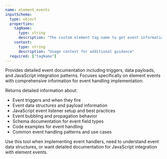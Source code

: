 ```yaml
---
name: element_events
inputSchema:
  type: object
  properties:
    tagName:
      type: string
      description: "The custom element tag name to get event information for"
    context:
      type: string
      description: "Usage context for additional guidance"
  required: ["tagName"]
---
```


Provides detailed event documentation including triggers, data payloads, and JavaScript integration patterns. Focuses specifically on element events with comprehensive information for event handling implementation.

Returns detailed information about:
- Event triggers and when they fire
- Event data structures and payload information
- JavaScript event listener setup and best practices
- Event bubbling and propagation behavior
- Schema documentation for event field types
- Code examples for event handling
- Common event handling patterns and use cases

Use this tool when implementing event handlers, need to understand event data structures, or want detailed documentation for JavaScript integration with element events.
